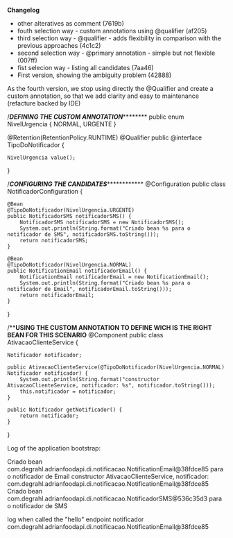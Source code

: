 **Changelog**

* other alteratives as comment (7619b)
* fouth selection way - custom annotations using @qualifier (af205)
* third selection way - @qualifier - adds flexibility in comparison with the previous approaches (4c1c2)
* second selection way - @primary annotation - simple but not flexible (007ff)
* fist selecion way - listing all candidates (7aa46)
* First version, showing the ambiguity problem (42888)

As the fourth version, we stop using directly the @Qualifier and create a custom annotation, 
so that we add clarity and easy to maintenance (refacture backed by IDE)  


/*******DEFINING THE CUSTOM ANNOTATION***************
public enum NivelUrgencia {
	NORMAL,
	URGENTE
}

@Retention(RetentionPolicy.RUNTIME)
@Qualifier
public @interface TipoDoNotificador {
	
	NivelUrgencia value();

}

/*******CONFIGURING THE CANDIDATES*******************
@Configuration
public class NotificadorConfiguration {

	@Bean
	@TipoDoNotificador(NivelUrgencia.URGENTE)
	public NotificadorSMS notificadorSMS() {
		NotificadorSMS notificadorSMS = new NotificadorSMS();
		System.out.println(String.format("Criado bean %s para o notificador de SMS", notificadorSMS.toString()));
		return notificadorSMS;
	}
	
	@Bean
	@TipoDoNotificador(NivelUrgencia.NORMAL)
	public NotificationEmail notificadorEmail() {
		NotificationEmail notificadorEmail = new NotificationEmail();
		System.out.println(String.format("Criado bean %s para o notificador de Email", notificadorEmail.toString()));
		return notificadorEmail;
	}
}

/********USING THE CUSTOM ANNOTATION TO DEFINE WICH IS THE RIGHT BEAN FOR THIS SCENARIO******
@Component
public class AtivacaoClienteService {

	Notificador notificador;

	public AtivacaoClienteService(@TipoDoNotificador(NivelUrgencia.NORMAL) Notificador notificador) {
		System.out.println(String.format("constructor AtivacaoClienteService, notificador: %s", notificador.toString()));
		this.notificador = notificador;
	}

	public Notificador getNotificador() {
		return notificador;
	}
} 



Log of the application bootstrap:

Criado bean com.degrahl.adrianfoodapi.di.notificacao.NotificationEmail@38fdce85 para o notificador de Email
constructor AtivacaoClienteService, notificador: com.degrahl.adrianfoodapi.di.notificacao.NotificationEmail@38fdce85
Criado bean com.degrahl.adrianfoodapi.di.notificacao.NotificadorSMS@536c35d3 para o notificador de SMS

log when called the "hello" endpoint
notificador com.degrahl.adrianfoodapi.di.notificacao.NotificationEmail@38fdce85
